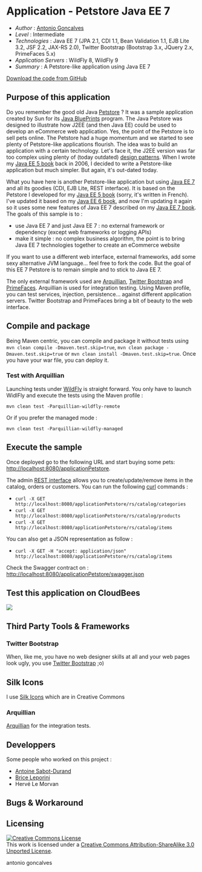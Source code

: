 # Application - Petstore Java EE 7

* *Author* : [Antonio Goncalves](http://www.antoniogoncalves.org)
* *Level* : Intermediate
* *Technologies* : Java EE 7 (JPA 2.1, CDI 1.1, Bean Validation 1.1, EJB Lite 3.2, JSF 2.2, JAX-RS 2.0), Twitter Bootstrap (Bootstrap 3.x, JQuery 2.x, PrimeFaces 5.x)
* *Application Servers* : WildFly 8, WildFly 9
* *Summary* : A Petstore-like application using Java EE 7

[Download the code from GitHub](https://github.com/agoncal/agoncal-application-petstore-ee7)

## Purpose of this application

Do you remember the good old Java [Petstore](http://java.sun.com/developer/releases/petstore/) ? It was a sample application created by Sun for its [Java BluePrints](http://www.oracle.com/technetwork/java/javaee/blueprints/index.html) program. The Java Petstore was designed to illustrate how J2EE (and then Java EE) could be used to develop an eCommerce web application. Yes, the point of the Petstore is to sell pets online. The Petstore had a huge momentum and we started to see plenty of Petstore-like applications flourish. The idea was to build an application with a certain technology. Let's face it, the J2EE version was far too complex using plenty of (today outdated) [design patterns](http://java.sun.com/blueprints/corej2eepatterns/). When I wrote my [Java EE 5 book](http://www.eyrolles.com/Informatique/Livre/java-ee5-9782212120387) back in 2006, I decided to write a Petstore-like application but much simpler. But again, it's out-dated today.

What you have here is another Petstore-like application but using [Java EE 7](http://jcp.org/en/jsr/detail?id=342) and all its goodies (CDI, EJB Lite, REST interface). It is based on the Petstore I developed for my [Java EE 5 book](http://www.eyrolles.com/Informatique/Livre/java-ee-5-9782212126587) (sorry, it's written in French). I've updated it based on my [Java EE 6 book](http://www.amazon.com/gp/product/143022889X/ref=as_li_qf_sp_asin_il_tl?ie=UTF8&camp=1789&creative=9325&creativeASIN=143022889X&linkCode=as2&tag=antgonblo-20), and now I'm updating it again so it uses some new features of Java EE 7 described on my [Java EE 7 book](http://www.amazon.com/gp/product/143024626X/ref=as_li_qf_sp_asin_il_tl?ie=UTF8&camp=1789&creative=9325&creativeASIN=143024626X&linkCode=as2&tag=antgonblo-20). The goals of this sample is to :

* use Java EE 7 and just Java EE 7 : no external framework or dependency (except web frameworks or logging APIs)
* make it simple : no complex business algorithm, the point is to bring Java EE 7 technologies together to create an eCommerce website

If you want to use a different web interface, external frameworks, add some sexy alternative JVM language… feel free to fork the code. But the goal of this EE 7 Petstore is to remain simple and to stick to Java EE 7.

The only external framework used are [Arquillian](http://arquillian.org/), [Twitter Bootstrap](http://twitter.github.io/bootstrap/) and [PrimeFaces](http://www.primefaces.org/). Arquillian is used for integration testing. Using Maven profile, you can test services, injection, persistence... against different application servers. Twitter Bootstrap and PrimeFaces bring a bit of beauty to the web interface.

## Compile and package

Being Maven centric, you can compile and package it without tests using `mvn clean compile -Dmaven.test.skip=true`, `mvn clean package -Dmaven.test.skip=true` or `mvn clean install -Dmaven.test.skip=true`. Once you have your war file, you can deploy it.

### Test with Arquillian

Launching tests under [WildFly](http://www.wildfly.org/) is straight forward. You only have to launch WidlFly and execute the tests using the Maven profile :

    mvn clean test -Parquillian-wildfly-remote

Or if you prefer the managed mode :

    mvn clean test -Parquillian-wildfly-managed

## Execute the sample

Once deployed go to the following URL and start buying some pets: [http://localhost:8080/applicationPetstore](http://localhost:8080/applicationPetstore).

The admin [REST interface](rs/application.wadl) allows you to create/update/remove items in the catalog, orders or customers. You can run the following [curl](http://curl.haxx.se/) commands :

* `curl -X GET http://localhost:8080/applicationPetstore/rs/catalog/categories`
* `curl -X GET http://localhost:8080/applicationPetstore/rs/catalog/products`
* `curl -X GET http://localhost:8080/applicationPetstore/rs/catalog/items`

You can also get a JSON representation as follow :

* `curl -X GET -H "accept: application/json" http://localhost:8080/applicationPetstore/rs/catalog/items`

Check the Swagger contract on : [http://localhost:8080/applicationPetstore/swagger.json]()

## Test this application on CloudBees

<a href="https://grandcentral.cloudbees.com/?CB_clickstart=https://raw.github.com/cyrille-leclerc/agoncal-application-petstore-ee7/master/clickstart.json"><img src="https://d3ko533tu1ozfq.cloudfront.net/clickstart/deployInstantly.png"/></a>


## Third Party Tools & Frameworks

### Twitter Bootstrap

When, like me, you have no web designer skills at all and your web pages look ugly, you use [Twitter Bootstrap](http://twitter.github.com/bootstrap/) ;o)

## Silk Icons

I use [Silk Icons](http://www.famfamfam.com/lab/icons/silk/) which are in Creative Commons

### Arquillian

[Arquillian](http://arquillian.org/) for the integration tests.

## Developpers

Some people who worked on this project :

* [Antoine Sabot-Durand](https://twitter.com/#!/antoine_sd)
* [Brice Leporini](https://twitter.com/#!/blep)
* Hervé Le Morvan

## Bugs & Workaround


## Licensing

<a rel="license" href="http://creativecommons.org/licenses/by-sa/3.0/"><img alt="Creative Commons License" style="border-width:0" src="http://i.creativecommons.org/l/by-sa/3.0/88x31.png" /></a><br />This work is licensed under a <a rel="license" href="http://creativecommons.org/licenses/by-sa/3.0/">Creative Commons Attribution-ShareAlike 3.0 Unported License</a>.

<div class="footer">
    <span class="footerTitle"><span class="uc">a</span>ntonio <span class="uc">g</span>oncalves</span>
</div>
